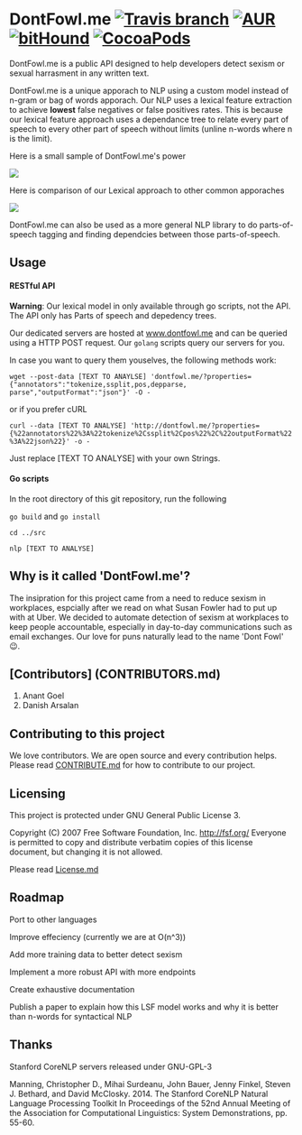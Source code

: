 # DontFowl.me [![Travis branch](https://img.shields.io/travis/rust-lang/rust/master.svg)]() [![AUR](https://img.shields.io/badge/License-GPL----3-green.svg)]() [![bitHound](https://img.shields.io/bithound/dependencies/github/rexxars/sse-channel.svg)]() [![CocoaPods](https://img.shields.io/cocoapods/metrics/doc-percent/AFNetworking.svg)]()
DontFowl.me is a public API designed to help developers detect sexism or sexual harrasment in any written text.

DontFowl.me is a unique apporach to NLP using a custom model instead of n-gram or bag of words apporach. Our NLP uses a lexical feature extraction to achieve **lowest** false negatives or false positives rates. This is because our lexical feature approach uses a dependance tree to relate every part of speech to every other part of speech without limits (unline n-words where n is the limit).

Here is a small sample of DontFowl.me's power

![](http://i.giphy.com/gGkeFv2E278Fa.gif)

Here is comparison of our Lexical approach to other common apporaches

![](http://imgur.com/lf9kYyL.png)

DontFowl.me can also be used as a more general NLP library to do parts-of-speech tagging and finding dependcies between those parts-of-speech.

## Usage
#### RESTful API
**Warning**: Our lexical model in only available through go scripts, not the API. The API only has Parts of speech and depedency trees.

Our dedicated servers are hosted at www.dontfowl.me and can be queried using a HTTP POST request. Our `golang` scripts query our servers for you. 

In case you want to query them youselves, the following methods work:

`wget --post-data [TEXT TO ANAYLSE] 'dontfowl.me/?properties={"annotators":"tokenize,ssplit,pos,depparse, parse","outputFormat":"json"}' -O -`

or if you prefer cURL

`curl --data [TEXT TO ANALYSE] 'http://dontfowl.me/?properties={%22annotators%22%3A%22tokenize%2Cssplit%2Cpos%22%2C%22outputFormat%22%3A%22json%22}' -o -`

Just replace [TEXT TO ANALYSE] with your own Strings.

#### Go scripts
In the root directory of this git repository, run the following

`go build` and `go install`

`cd ../src`

`nlp [TEXT TO ANALYSE]`

## Why is it called 'DontFowl.me'?
The insipration for this project came from a need to reduce sexism in workplaces, espcially after we read on what Susan Fowler had to put up with at Uber. We decided to automate detection of sexism at workplaces to keep people accountable, especially in day-to-day communications such as email exchanges. Our love for puns naturally lead to the name 'Dont Fowl' :wink:.

## [Contributors] (CONTRIBUTORS.md)
1. Anant Goel
2. Danish Arsalan


## Contributing to this project
We love contributors. We are open source and every contribution helps. Please read [CONTRIBUTE.md](CONTRIBUTE.md) for how to contribute to our project.

## Licensing
This project is protected under GNU General Public License 3.

Copyright (C) 2007 Free Software Foundation, Inc. http://fsf.org/ Everyone is permitted to copy and distribute verbatim copies of this license document, but changing it is not allowed.

Please read [License.md](LICENSE.md)

## Roadmap
Port to other languages

Improve effeciency (currently we are at O(n^3))

Add more training data to better detect sexism

Implement a more robust API with more endpoints

Create exhaustive documentation

Publish a paper to explain how this LSF model works and why it is better than n-words for syntactical NLP

## Thanks
Stanford CoreNLP servers released under GNU-GPL-3

Manning, Christopher D., Mihai Surdeanu, John Bauer, Jenny Finkel, Steven J. Bethard, and David McClosky. 2014. The Stanford CoreNLP Natural Language Processing Toolkit In Proceedings of the 52nd Annual Meeting of the Association for Computational Linguistics: System Demonstrations, pp. 55-60. 
